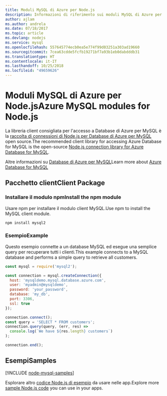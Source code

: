 ```yaml
---
title: Moduli MySQL di Azure per Node.js
description: Informazioni di riferimento sui moduli MySQL di Azure per Node.js
author: ajlam
ms.author: andrela
ms.date: 07/18/2017
ms.topic: article
ms.devlang: nodejs
ms.service: mysql
ms.openlocfilehash: 557645774ecb0ea5e774f99d03251a303ad19660
ms.sourcegitcommit: 7cea63cdde5fcfb19271bf7a93b1eb0dabdddb31
ms.translationtype: HT
ms.contentlocale: it-IT
ms.lasthandoff: 10/25/2018
ms.locfileid: "49659626"
---
```

# <a name="azure-mysql-modules-for-nodejs"></a><span data-ttu-id="c9556-103">Moduli MySQL di Azure per Node.js</span><span class="sxs-lookup"><span data-stu-id="c9556-103">Azure MySQL modules for Node.js</span></span>

<span data-ttu-id="c9556-104">La libreria client consigliata per l'accesso a Database di Azure per MySQL è la [raccolta di connessioni di Node.js per Database di Azure per MySQL](https://github.com/sidorares/node-mysql2) open source.</span><span class="sxs-lookup"><span data-stu-id="c9556-104">The recommended client library for accessing Azure Database for MySQL is the open-source [Node.js connection library for Azure Database for MySQL](https://github.com/sidorares/node-mysql2).</span></span> 

<span data-ttu-id="c9556-105">Altre informazioni su [Database di Azure per MySQL](https://docs.microsoft.com/azure/MySQL/)</span><span class="sxs-lookup"><span data-stu-id="c9556-105">Learn more about [Azure Database for MySQL](https://docs.microsoft.com/azure/MySQL/)</span></span>

## <a name="client-package"></a><span data-ttu-id="c9556-106">Pacchetto client</span><span class="sxs-lookup"><span data-stu-id="c9556-106">Client Package</span></span>

### <a name="install-the-npm-module"></a><span data-ttu-id="c9556-107">Installare il modulo npm</span><span class="sxs-lookup"><span data-stu-id="c9556-107">Install the npm module</span></span>

<span data-ttu-id="c9556-108">Usare npm per installare il modulo client MySQL.</span><span class="sxs-lookup"><span data-stu-id="c9556-108">Use npm to install the MySQL client module.</span></span>

```bash
npm install mysql2
```   

### <a name="example"></a><span data-ttu-id="c9556-109">Esempio</span><span class="sxs-lookup"><span data-stu-id="c9556-109">Example</span></span>

<span data-ttu-id="c9556-110">Questo esempio connette a un database MySQL ed esegue una semplice query per recuperare tutti i clienti.</span><span class="sxs-lookup"><span data-stu-id="c9556-110">This example connects to a MySQL database and performs a simple query to retrieve all customers.</span></span>

```javascript
const mysql = require('mysql2');

const connection = mysql.createConnection({
  host: 'mysqldemo.mysql.database.azure.com',
  user: 'myadmin@mysqldemo',
  password: 'your_password',
  database: 'my_db',
  port: 3306,
  ssl: true
});

connection.connect();
const query = 'SELECT * FROM customers';
connection.query(query, (err, res) =>
  console.log(`We have ${res.length} customers`)
);

connection.end();
```

## <a name="samples"></a><span data-ttu-id="c9556-111">Esempi</span><span class="sxs-lookup"><span data-stu-id="c9556-111">Samples</span></span>

[!INCLUDE [node-mysql-samples](../docs-ref-conceptual/includes/mysql-samples.md)]

<span data-ttu-id="c9556-112">Esplorare altro [codice Node.js di esempio](https://azure.microsoft.com/resources/samples/?platform=nodejs) da usare nelle app.</span><span class="sxs-lookup"><span data-stu-id="c9556-112">Explore more [sample Node.js code](https://azure.microsoft.com/resources/samples/?platform=nodejs) you can use in your apps.</span></span>
